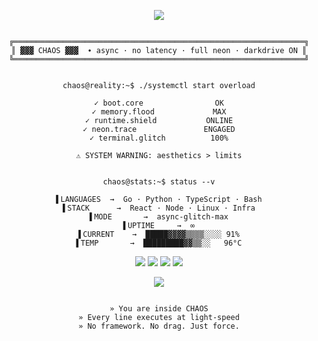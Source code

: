 <!-- CHAOS README.md -->

<!-- ANIMATED TYPING -->
<p align="center">
  <img src="https://readme-typing-svg.demolab.com?font=Fira+Code&pause=900&color=BD93F9&vCenter=true&center=true&multiline=true&width=700&lines=██%20injecting%20CHAOS...;██%20activating%20neon.core();██%20terminal%20override%20initiated;██%20visual%20pulse%20unstable%20...;██%20CORE%20STATE%3A%20GLITCH%20%7C%20FLOW%3A%20ASYNC;" />
</p>

<!-- ANIMATED BORDER SIMULATION -->
<pre align="center"><code>
╔═════════════════════════════════════════════════════════════════╗
║ ▓▓▓ CHAOS ▓▓▓  ∙ async · no latency · full neon · darkdrive ON ║
╚═════════════════════════════════════════════════════════════════╝
</code></pre>

<!-- GLITCH-TEXT SIMULATION -->
<pre align="center"><code>
chaos@reality:~$ ./systemctl start overload

✓ boot.core                OK
✓ memory.flood             MAX
✓ runtime.shield           ONLINE
✓ neon.trace               ENGAGED
✓ terminal.glitch          100%

⚠ SYSTEM WARNING: aesthetics > limits
</code></pre>

<!-- SIMULIERTE STATS / KEINE API -->
<pre align="center"><code>
chaos@stats:~$ status --v

▌LANGUAGES  →  Go · Python · TypeScript · Bash
▌STACK      →  React · Node · Linux · Infra
▌MODE       →  async-glitch-max
▌UPTIME     →  ∞
▌CURRENT    →  █████▓▓▓▓▒▒▒▒░░░░ 91%
▌TEMP       →  █████████▓▓▒▒░░   96°C
</code></pre>

<!-- LIVE-LOOKING STATUS FLAGS -->
<p align="center">
  <img src="https://img.shields.io/badge/MODE-GLITCHOVERLOAD-7D5FFF?style=for-the-badge&labelColor=0a0f4c&logo=gnubash&logoColor=white" />
  <img src="https://img.shields.io/badge/STACK-DARKFLOW-BD93F9?style=for-the-badge&labelColor=0a0f4c" />
  <img src="https://img.shields.io/badge/LATENCY-0.000ms-ff00ff?style=for-the-badge&labelColor=0a0f4c" />
  <img src="https://img.shields.io/badge/STATE-OVERDRIVE-critical?style=for-the-badge&labelColor=0a0f4c" />
</p>

<!-- LOOPED CHAOS-CORE PULSE -->
<p align="center">
  <img src="https://readme-typing-svg.demolab.com?font=JetBrains+Mono&size=16&duration=2000&pause=500&color=ff00ff&center=true&vCenter=true&width=600&lines=CORE%20PULSE%3A%20▌█▒▒▒▒▒▒▒▒▒▒;CORE%20PULSE%3A%20▌████▒▒▒▒▒▒▒▒;CORE%20PULSE%3A%20▌███████▒▒▒▒;CORE%20PULSE%3A%20▌██████████▓▓;CORE%20PULSE%3A%20▌█████████████" />
</p>

<!-- FINAL SYSTEM MESSAGE -->
<pre align="center"><code>
» You are inside CHAOS
» Every line executes at light-speed
» No framework. No drag. Just force.
</code></pre>